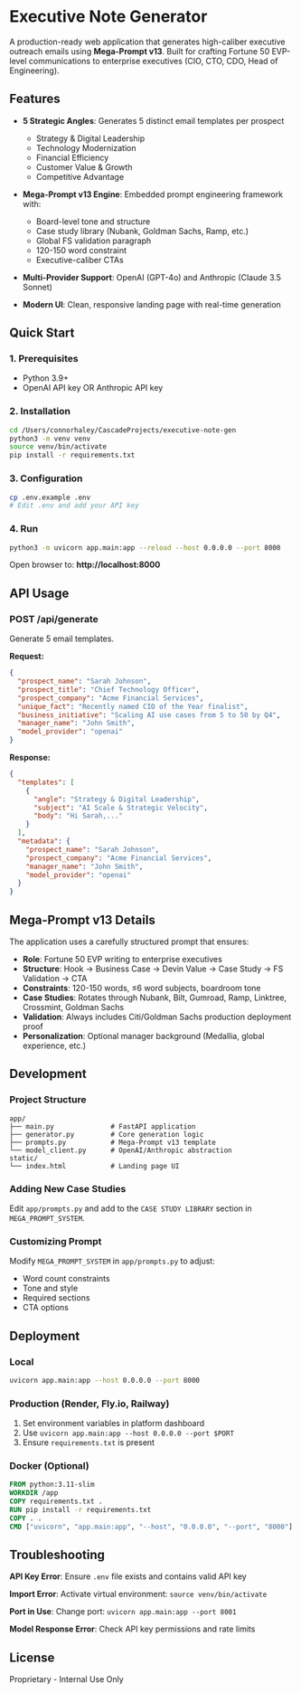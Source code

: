 # Executive Note Generator

A production-ready web application that generates high-caliber executive outreach emails using **Mega-Prompt v13**. Built for crafting Fortune 50 EVP-level communications to enterprise executives (CIO, CTO, CDO, Head of Engineering).

## Features

- **5 Strategic Angles**: Generates 5 distinct email templates per prospect
  - Strategy & Digital Leadership
  - Technology Modernization
  - Financial Efficiency
  - Customer Value & Growth
  - Competitive Advantage

- **Mega-Prompt v13 Engine**: Embedded prompt engineering framework with:
  - Board-level tone and structure
  - Case study library (Nubank, Goldman Sachs, Ramp, etc.)
  - Global FS validation paragraph
  - 120-150 word constraint
  - Executive-caliber CTAs

- **Multi-Provider Support**: OpenAI (GPT-4o) and Anthropic (Claude 3.5 Sonnet)

- **Modern UI**: Clean, responsive landing page with real-time generation

## Quick Start

### 1. Prerequisites

- Python 3.9+
- OpenAI API key OR Anthropic API key

### 2. Installation

```bash
cd /Users/connorhaley/CascadeProjects/executive-note-gen
python3 -m venv venv
source venv/bin/activate
pip install -r requirements.txt
```

### 3. Configuration

```bash
cp .env.example .env
# Edit .env and add your API key
```

### 4. Run

```bash
python3 -m uvicorn app.main:app --reload --host 0.0.0.0 --port 8000
```

Open browser to: **http://localhost:8000**

## API Usage

### POST /api/generate

Generate 5 email templates.

**Request:**
```json
{
  "prospect_name": "Sarah Johnson",
  "prospect_title": "Chief Technology Officer",
  "prospect_company": "Acme Financial Services",
  "unique_fact": "Recently named CIO of the Year finalist",
  "business_initiative": "Scaling AI use cases from 5 to 50 by Q4",
  "manager_name": "John Smith",
  "model_provider": "openai"
}
```

**Response:**
```json
{
  "templates": [
    {
      "angle": "Strategy & Digital Leadership",
      "subject": "AI Scale & Strategic Velocity",
      "body": "Hi Sarah,..."
    }
  ],
  "metadata": {
    "prospect_name": "Sarah Johnson",
    "prospect_company": "Acme Financial Services",
    "manager_name": "John Smith",
    "model_provider": "openai"
  }
}
```

## Mega-Prompt v13 Details

The application uses a carefully structured prompt that ensures:

- **Role**: Fortune 50 EVP writing to enterprise executives
- **Structure**: Hook → Business Case → Devin Value → Case Study → FS Validation → CTA
- **Constraints**: 120-150 words, ≤6 word subjects, boardroom tone
- **Case Studies**: Rotates through Nubank, Bilt, Gumroad, Ramp, Linktree, Crossmint, Goldman Sachs
- **Validation**: Always includes Citi/Goldman Sachs production deployment proof
- **Personalization**: Optional manager background (Medallia, global experience, etc.)

## Development

### Project Structure

```
app/
├── main.py              # FastAPI application
├── generator.py         # Core generation logic
├── prompts.py           # Mega-Prompt v13 template
└── model_client.py      # OpenAI/Anthropic abstraction
static/
└── index.html           # Landing page UI
```

### Adding New Case Studies

Edit `app/prompts.py` and add to the `CASE STUDY LIBRARY` section in `MEGA_PROMPT_SYSTEM`.

### Customizing Prompt

Modify `MEGA_PROMPT_SYSTEM` in `app/prompts.py` to adjust:
- Word count constraints
- Tone and style
- Required sections
- CTA options

## Deployment

### Local

```bash
uvicorn app.main:app --host 0.0.0.0 --port 8000
```

### Production (Render, Fly.io, Railway)

1. Set environment variables in platform dashboard
2. Use `uvicorn app.main:app --host 0.0.0.0 --port $PORT`
3. Ensure `requirements.txt` is present

### Docker (Optional)

```dockerfile
FROM python:3.11-slim
WORKDIR /app
COPY requirements.txt .
RUN pip install -r requirements.txt
COPY . .
CMD ["uvicorn", "app.main:app", "--host", "0.0.0.0", "--port", "8000"]
```

## Troubleshooting

**API Key Error**: Ensure `.env` file exists and contains valid API key

**Import Error**: Activate virtual environment: `source venv/bin/activate`

**Port in Use**: Change port: `uvicorn app.main:app --port 8001`

**Model Response Error**: Check API key permissions and rate limits

## License

Proprietary - Internal Use Only
